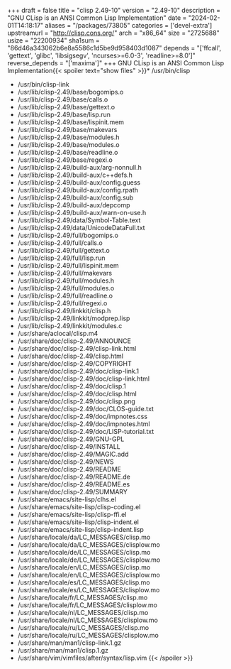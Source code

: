 +++
draft = false
title = "clisp 2.49-10"
version = "2.49-10"
description = "GNU CLisp is an ANSI Common Lisp Implementation"
date = "2024-02-01T14:18:17"
aliases = "/packages/73805"
categories = ['devel-extra']
upstreamurl = "http://clisp.cons.org/"
arch = "x86_64"
size = "2725688"
usize = "22200934"
sha1sum = "86d46a343062b6e8a5586c1d5be9d958403d1087"
depends = "['ffcall', 'gettext', 'glibc', 'libsigsegv', 'ncurses>=6.0-3', 'readline>=8.0']"
reverse_depends = "['maxima']"
+++
GNU CLisp is an ANSI Common Lisp Implementation{{< spoiler text="show files" >}}* /usr/bin/clisp
* /usr/bin/clisp-link
* /usr/lib/clisp-2.49/base/bogomips.o
* /usr/lib/clisp-2.49/base/calls.o
* /usr/lib/clisp-2.49/base/gettext.o
* /usr/lib/clisp-2.49/base/lisp.run
* /usr/lib/clisp-2.49/base/lispinit.mem
* /usr/lib/clisp-2.49/base/makevars
* /usr/lib/clisp-2.49/base/modules.h
* /usr/lib/clisp-2.49/base/modules.o
* /usr/lib/clisp-2.49/base/readline.o
* /usr/lib/clisp-2.49/base/regexi.o
* /usr/lib/clisp-2.49/build-aux/arg-nonnull.h
* /usr/lib/clisp-2.49/build-aux/c++defs.h
* /usr/lib/clisp-2.49/build-aux/config.guess
* /usr/lib/clisp-2.49/build-aux/config.rpath
* /usr/lib/clisp-2.49/build-aux/config.sub
* /usr/lib/clisp-2.49/build-aux/depcomp
* /usr/lib/clisp-2.49/build-aux/warn-on-use.h
* /usr/lib/clisp-2.49/data/Symbol-Table.text
* /usr/lib/clisp-2.49/data/UnicodeDataFull.txt
* /usr/lib/clisp-2.49/full/bogomips.o
* /usr/lib/clisp-2.49/full/calls.o
* /usr/lib/clisp-2.49/full/gettext.o
* /usr/lib/clisp-2.49/full/lisp.run
* /usr/lib/clisp-2.49/full/lispinit.mem
* /usr/lib/clisp-2.49/full/makevars
* /usr/lib/clisp-2.49/full/modules.h
* /usr/lib/clisp-2.49/full/modules.o
* /usr/lib/clisp-2.49/full/readline.o
* /usr/lib/clisp-2.49/full/regexi.o
* /usr/lib/clisp-2.49/linkkit/clisp.h
* /usr/lib/clisp-2.49/linkkit/modprep.lisp
* /usr/lib/clisp-2.49/linkkit/modules.c
* /usr/share/aclocal/clisp.m4
* /usr/share/doc/clisp-2.49/ANNOUNCE
* /usr/share/doc/clisp-2.49/clisp-link.html
* /usr/share/doc/clisp-2.49/clisp.html
* /usr/share/doc/clisp-2.49/COPYRIGHT
* /usr/share/doc/clisp-2.49/doc/clisp-link.1
* /usr/share/doc/clisp-2.49/doc/clisp-link.html
* /usr/share/doc/clisp-2.49/doc/clisp.1
* /usr/share/doc/clisp-2.49/doc/clisp.html
* /usr/share/doc/clisp-2.49/doc/clisp.png
* /usr/share/doc/clisp-2.49/doc/CLOS-guide.txt
* /usr/share/doc/clisp-2.49/doc/impnotes.css
* /usr/share/doc/clisp-2.49/doc/impnotes.html
* /usr/share/doc/clisp-2.49/doc/LISP-tutorial.txt
* /usr/share/doc/clisp-2.49/GNU-GPL
* /usr/share/doc/clisp-2.49/INSTALL
* /usr/share/doc/clisp-2.49/MAGIC.add
* /usr/share/doc/clisp-2.49/NEWS
* /usr/share/doc/clisp-2.49/README
* /usr/share/doc/clisp-2.49/README.de
* /usr/share/doc/clisp-2.49/README.es
* /usr/share/doc/clisp-2.49/SUMMARY
* /usr/share/emacs/site-lisp/clhs.el
* /usr/share/emacs/site-lisp/clisp-coding.el
* /usr/share/emacs/site-lisp/clisp-ffi.el
* /usr/share/emacs/site-lisp/clisp-indent.el
* /usr/share/emacs/site-lisp/clisp-indent.lisp
* /usr/share/locale/da/LC_MESSAGES/clisp.mo
* /usr/share/locale/da/LC_MESSAGES/clisplow.mo
* /usr/share/locale/de/LC_MESSAGES/clisp.mo
* /usr/share/locale/de/LC_MESSAGES/clisplow.mo
* /usr/share/locale/en/LC_MESSAGES/clisp.mo
* /usr/share/locale/en/LC_MESSAGES/clisplow.mo
* /usr/share/locale/es/LC_MESSAGES/clisp.mo
* /usr/share/locale/es/LC_MESSAGES/clisplow.mo
* /usr/share/locale/fr/LC_MESSAGES/clisp.mo
* /usr/share/locale/fr/LC_MESSAGES/clisplow.mo
* /usr/share/locale/nl/LC_MESSAGES/clisp.mo
* /usr/share/locale/nl/LC_MESSAGES/clisplow.mo
* /usr/share/locale/ru/LC_MESSAGES/clisp.mo
* /usr/share/locale/ru/LC_MESSAGES/clisplow.mo
* /usr/share/man/man1/clisp-link.1.gz
* /usr/share/man/man1/clisp.1.gz
* /usr/share/vim/vimfiles/after/syntax/lisp.vim
{{< /spoiler >}}